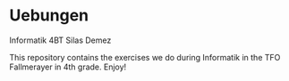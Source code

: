 # Uebungen
Informatik 4BT Silas Demez

This repository contains the exercises we do during Informatik in the TFO Fallmerayer in 4th grade. 
Enjoy!
